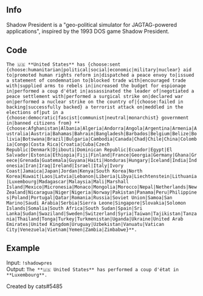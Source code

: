 ## Info

Shadow President is a "geo-political simulator for JAGTAG-powered applications", inspired by the 1993 DOS game Shadow President.

## Code

`The 🇺🇸 **United States** has {choose:sent {choose:humanitarian|political|social|economic|military|nuclear} aid to|promoted human rights reform in|dispatched a peace envoy to|issued a statement of condemnation to|blocked trade with|encouraged trade with|supplied arms to rebels in|increased the budget for espionage in|performed a coup d'état in|assassinated the leader of|negotiated a peace settlement with|performed a surgical strike on|declared war on|performed a nuclear strike on the country of|{choose:failed in backing|successfully backed} a terrorist attack on|meddled in the elections of|put in a {choose:democratic|fascist|communist|neutral|monarchist} government in|banned citizens from} **{choose:Afghanistan|Albania|Algeria|Andorra|Angola|Argentina|Armenia|Australia|Austria|Bahamas|Bahrain|Bangladesh|Barbados|Belgium|Belize|Bolivia|Botswana|Brazil|Bulgaria|Cambodia|Canada|Chad|Chile|China|Colombia|Congo|Costa Rica|Croatia|Cuba|Czech Republic|Denmark|Djibouti|Dominican Republic|Ecuador|Egypt|El Salvador|Estonia|Ethiopia|Fiji|Finland|France|Georgia|Germany|Ghana|Greece|Grenada|Guatemala|Guyana|Haiti|Honduras|Hungary|Iceland|India|Indonesia|Iran|Iraq|Ireland|Israel|Italy|Ivory Coast|Jamaica|Japan|Jordan|Kenya|South Korea|North Korea|Kuwait|Laos|Latvia|Lebanon|Liberia|Libya|Liechtenstein|Lithuania|Luxembourg|Madagascar|Malaysia|Mali|Marshall Island|Mexico|Micronesia|Monaco|Mongolia|Morocco|Nepal|Netherlands|New Zealand|Nicaragua|Niger|Nigeria|Norway|Pakistan|Panama|Peru|Philippines|Poland|Portugal|Qatar|Romania|Russia|Soviet Union|Samoa|San Marino|Saudi Arabia|Serbia|Sierra Leone|Singapore|Slovakia|Solomon Islands|Somalia|South Africa|South Sudan|Spain|Sri Lanka|Sudan|Swaziland|Sweden|Switzerland|Syria|Taiwan|Tajikistan|Tanzania|Thailand|Tonga|Turkey|Turkmenistan|Uganda|Ukraine|United Arab Emirates|United Kingdom|Uruguay|Uzbekistan|Vanuatu|Vatican City|Venezuela|Vietnam|Yemen|Zambia|Zimbabwe}**.`

## Example

Input: `!shadowpres`  
Output: `The **🇺🇸 United States** has performed a coup d'état in **Luxembourg**.`

Created by cats#5485
